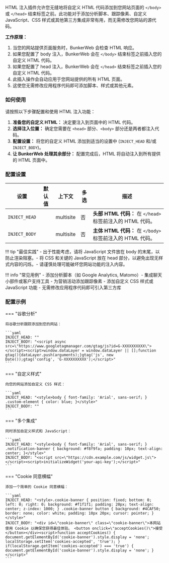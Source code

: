 HTML 注入插件允许您无缝地将自定义 HTML 代码添加到您网站页面的 `</body>` 或 `</head>` 结束标签之前。此功能对于添加分析脚本、跟踪像素、自定义 JavaScript、CSS 样式或其他第三方集成非常有用，而无需修改您网站的源代码。

**工作原理：**

1.  当您的网站提供页面服务时，BunkerWeb 会检查 HTML 响应。
2.  如果您配置了 body 注入，BunkerWeb 会在 `</body>` 结束标签之前插入您的自定义 HTML 代码。
3.  如果您配置了 head 注入，BunkerWeb 会在 `</head>` 结束标签之前插入您的自定义 HTML 代码。
4.  此插入操作会自动应用于您网站提供的所有 HTML 页面。
5.  这使您无需修改应用程序代码即可添加脚本、样式或其他元素。

### 如何使用

请按照以下步骤配置和使用 HTML 注入功能：

1.  **准备您的自定义 HTML：** 决定要注入到页面中的 HTML 代码。
2.  **选择注入位置：** 确定您需要在 `<head>` 部分、`<body>` 部分还是两者都注入代码。
3.  **配置设置：** 将您的自定义 HTML 添加到适当的设置中 (`INJECT_HEAD` 和/或 `INJECT_BODY`)。
4.  **让 BunkerWeb 处理其余部分：** 配置完成后，HTML 将自动注入到所有提供的 HTML 页面中。

### 配置设置

| 设置          | 默认值 | 上下文    | 多选 | 描述                                                       |
| ------------- | ------ | --------- | ---- | ---------------------------------------------------------- |
| `INJECT_HEAD` |        | multisite | 否   | **头部 HTML 代码：** 在 `</head>` 标签前注入的 HTML 代码。 |
| `INJECT_BODY` |        | multisite | 否   | **主体 HTML 代码：** 在 `</body>` 标签前注入的 HTML 代码。 |

!!! tip "最佳实践" - 出于性能考虑，请将 JavaScript 文件放在 body 的末尾，以防止渲染阻塞。- 将 CSS 和关键的 JavaScript 放在 head 部分，以避免出现无样式内容的闪烁。- 请谨慎处理可能破坏您网站功能的注入内容。

!!! info "常见用例" - 添加分析脚本（如 Google Analytics, Matomo）- 集成聊天小部件或客户支持工具 - 为营销活动添加跟踪像素 - 添加自定义 CSS 样式或 JavaScript 功能 - 无需修改应用程序代码即可引入第三方库

### 配置示例

=== "谷歌分析"

    将谷歌分析跟踪添加到您的网站：

    ```yaml
    INJECT_HEAD: ""
    INJECT_BODY: "<script async src=\"https://www.googletagmanager.com/gtag/js?id=G-XXXXXXXXXX\"></script><script>window.dataLayer = window.dataLayer || [];function gtag(){dataLayer.push(arguments);}gtag('js', new Date());gtag('config', 'G-XXXXXXXXXX');</script>"
    ```

=== "自定义样式"

    向您的网站添加自定义 CSS 样式：

    ```yaml
    INJECT_HEAD: "<style>body { font-family: 'Arial', sans-serif; } .custom-element { color: blue; }</style>"
    INJECT_BODY: ""
    ```

=== "多个集成"

    同时添加自定义样式和 JavaScript：

    ```yaml
    INJECT_HEAD: "<style>body { font-family: 'Arial', sans-serif; } .notification-banner { background: #f8f9fa; padding: 10px; text-align: center; }</style>"
    INJECT_BODY: "<script src=\"https://cdn.example.com/js/widget.js\"></script><script>initializeWidget('your-api-key');</script>"
    ```

=== "Cookie 同意横幅"

    添加一个简单的 Cookie 同意横幅：

    ```yaml
    INJECT_HEAD: "<style>.cookie-banner { position: fixed; bottom: 0; left: 0; right: 0; background: #f1f1f1; padding: 20px; text-align: center; z-index: 1000; } .cookie-banner button { background: #4CAF50; border: none; color: white; padding: 10px 20px; cursor: pointer; }</style>"
    INJECT_BODY: "<div id=\"cookie-banner\" class=\"cookie-banner\">本网站使用 Cookie 以确保您获得最佳体验。 <button onclick=\"acceptCookies()\">接受</button></div><script>function acceptCookies() { document.getElementById('cookie-banner').style.display = 'none'; localStorage.setItem('cookies-accepted', 'true'); } if(localStorage.getItem('cookies-accepted') === 'true') { document.getElementById('cookie-banner').style.display = 'none'; }</script>"
    ```
